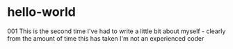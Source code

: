 # hello-world
001
This is the second time I've had to write a little bit about myself - clearly from the amount of time this has taken I'm not an experienced coder
